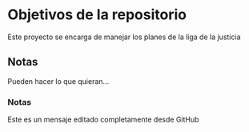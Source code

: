 # Objetivos de la repositorio

Este proyecto se encarga de manejar los planes de la liga de la justicia


## Notas
Pueden hacer lo que quieran...

### Notas 
Este es un mensaje editado completamente desde GitHub
